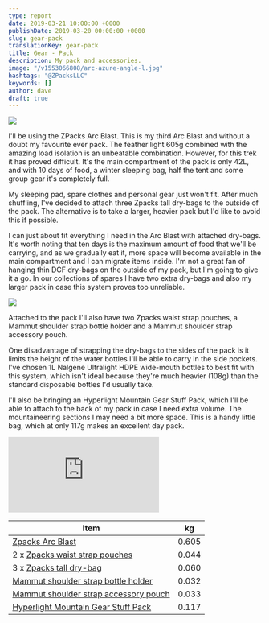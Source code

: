 ```yaml
---
type: report
date: 2019-03-21 10:00:00 +0000
publishDate: 2019-03-20 00:00:00 +0000
slug: gear-pack
translationKey: gear-pack
title: Gear - Pack
description: My pack and accessories.
image: "/v1553066808/arc-azure-angle-l.jpg"
hashtags: "@ZPacksLLC"
keywords: []
author: dave
draft: true
---
```


![](https://res.cloudinary.com/wildernessprime/image/upload/w_800,dpr_auto/v1553066808/arc-azure-angle-l.jpg)

I'll be using the ZPacks Arc Blast. This is my third Arc Blast and without a doubt my favourite ever pack. The feather light 605g combined with the amazing load isolation is an unbeatable combination. However, for this trek it has proved difficult. It's the main compartment of the pack is only 42L, and with 10 days of food, a winter sleeping bag, half the tent and some group gear it's completely full.

My sleeping pad, spare clothes and personal gear just won't fit. After much shuffling, I've decided to attach three Zpacks tall dry-bags to the outside of the pack. The alternative is to take a larger, heavier pack but I'd like to avoid this if possible.

I can just about fit everything I need in the Arc Blast with attached dry-bags. It's worth noting that ten days is the maximum amount of food that we'll be carrying, and as we gradually eat it, more space will become available in the main compartment and I can migrate items inside. I'm not a great fan of hanging thin DCF dry-bags on the outside of my pack, but I'm going to give it a go. In our collections of spares I have two extra dry-bags and also my larger pack in case this system proves too unreliable.

![](https://res.cloudinary.com/wildernessprime/image/upload/w_800,dpr_auto/v1553071292/IMG_1813.jpg)

Attached to the pack I'll also have two Zpacks waist strap pouches, a Mammut shoulder strap bottle holder and a Mammut shoulder strap accessory pouch.

One disadvantage of strapping the dry-bags to the sides of the pack is it limits the height of the water bottles I'll be able to carry in the side pockets. I've chosen 1L Nalgene Ultralight HDPE wide-mouth bottles to best fit with this system, which isn't ideal because they're much heavier (108g) than the standard disposable bottles I'd usually take.

I'll also be bringing an Hyperlight Mountain Gear Stuff Pack, which I'll be able to attach to the back of my pack in case I need extra volume. The mountaineering sections I may need a bit more space. This is a handy little bag, which at only 117g makes an excellent day pack.

<iframe src="https://www.youtube.com/embed/HMxIWQIjeN8" frameborder="0" allow="accelerometer; autoplay; encrypted-media; gyroscope; picture-in-picture" allowfullscreen></iframe>

<div class="tableizer-container">
<table class="tableizer-table">
<thead><tr class="tableizer-firstrow"><th>Item</th><th>kg</th></tr></thead><tbody>
 <tr><td><a href="http://www.zpacks.com/backpacks/arc_blast.shtml" target="_blank">Zpacks Arc Blast</a></td><td>0.605</td></tr>
 <tr><td>2 x <a href="http://www.zpacks.com/accessories/beltpouch.shtml" target="_blank">Zpacks waist strap pouches</a></td><td>0.044</td></tr>
 <tr><td>3 x <a href="http://www.zpacks.com/accessories/dry_bags.shtml" target="_blank">Zpacks tall dry-bag</a></td><td>0.060</td></tr>
 <tr><td><a href="https://www.mammut.com/p/2530-00150-0001/add-on-bottle-holder-insulated/" target="_blank">Mammut shoulder strap bottle holder</a></td><td>0.032</td></tr>
 <tr><td><a href="https://www.mammut.com/p/2530-00160-0001/add-on-shoulder-harness-pocket/" target="_blank">Mammut shoulder strap accessory pouch</a></td><td>0.033</td></tr>
 <tr><td><a href="https://www.hyperlitemountaingear.com/products/stuff-pack" target="_blank">Hyperlight Mountain Gear Stuff Pack</a></td><td>0.117</td></tr>
</tbody></table>
</div>
